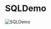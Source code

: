# SQLDemo

![SQLDemo](https://user-images.githubusercontent.com/57027672/192425723-e89f4b12-0e88-4f05-9f98-d35332aca297.gif)
